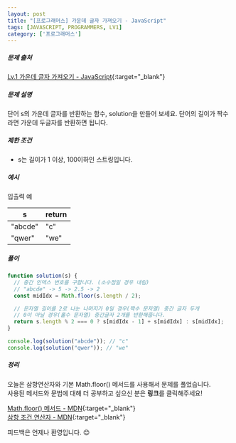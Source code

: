 ```yaml
---
layout: post
title: "[프로그래머스] 가운데 글자 가져오기 - JavaScript"
tags: [JAVASCRIPT, PROGRAMMERS, LV1]
category: ['프로그래머스']
---
```


##### 문제 출처

[Lv.1 가운데 글자 가져오기 - JavaScript](https://programmers.co.kr/learn/courses/30/lessons/12903?language=javascript){:target="\_blank"}

##### 문제 설명

단어 s의 가운데 글자를 반환하는 함수, solution을 만들어 보세요. 단어의 길이가 짝수라면 가운데 두글자를 반환하면 됩니다.

##### 제한 조건

- s는 길이가 1 이상, 100이하인 스트링입니다.

##### 예시

입출력 예

| s       | return |
| ------- | ------ |
| "abcde" | "c"    |
| "qwer"  | "we"   |

##### 풀이

```javascript
function solution(s) {
  // 중간 인덱스 번호를 구합니다. (소수점일 경우 내림)
  // "abcde" -> 5 -> 2.5 -> 2
  const midIdx = Math.floor(s.length / 2);

  // 문자열 길이를 2로 나눈 나머지가 0일 경우(짝수 문자열) 중간 글자 두개
  // 0이 아닐 경우(홀수 문자열) 중간글자 2개를 반환해줍니다.
  return s.length % 2 === 0 ? s[midIdx - 1] + s[midIdx] : s[midIdx];
}

console.log(solution("abcde")); // "c"
console.log(solution("qwer")); // "we"
```

##### 정리

오늘은 삼항연산자와 기본 Math.floor() 메서드를 사용해서 문제를 풀었습니다.<br />
사용된 메서드와 문법에 대해 더 공부하고 싶으신 분은 **링크**를 클릭해주세요!

[Math.floor() 메서드 - MDN](https://developer.mozilla.org/ko/docs/Web/JavaScript/Reference/Global_Objects/Math/floor){:target="\_blank"}<br />
[삼항 조건 연산자 - MDN](https://developer.mozilla.org/ko/docs/Web/JavaScript/Reference/Operators/Conditional_Operator){:target="\_blank"}

피드백은 언제나 환영입니다. 😊
